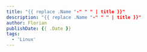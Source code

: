```yaml
---
title: "{{ replace .Name "-" " " | title }}"
description: "{{ replace .Name "-" " " | title }}"
author: Florian
publishDate: {{ .Date }}
tags:
  - 'Linux'
---
```



